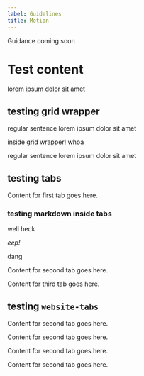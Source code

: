 ```yaml
---
label: Guidelines
title: Motion
---
```


Guidance coming soon

# Test content

<p>lorem ipsum dolor sit amet</p>

## testing grid wrapper

regular sentence lorem ipsum dolor sit amet

<grid-wrapper col_lg="12" col_md="8" col_sm="4">inside grid wrapper! whoa</grid-wrapper>

regular sentence lorem ipsum dolor sit amet

## testing tabs

<div className="ibm--row">
<div className="ibm--col-lg-12 ibm--offset-lg-4">
<div className="website-tabs">
<tabs><tab label="tab 1"><div>

Content for first tab goes here.

### testing markdown inside tabs

well heck

_eep!_

dang

</div></tab><tab label="tab 2"><div>

Content for second tab goes here.

</div></tab><tab label="tab 3"><div>

Content for third tab goes here.

</div></tab></tabs>

</div> <!-- classname div -->
</div>
</div>

## testing `website-tabs`

<website-tabs>
<tab label="Curves"><div>

Content for second tab goes here.

</div></tab>
<tab label="tab 2"><div>

Content for second tab goes here.

</div></tab>
<tab label="tab 3"><div>

Content for second tab goes here.

</div></tab>
<tab label="tab 4"><div>

Content for second tab goes here.

</div></tab>
</website-tabs>
